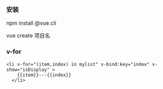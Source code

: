 ### 安装

npm install @vue.cli

vue create 项目名



### v-for

```vue
<li v-for="(item,index) in mylist" v-bind:key="index" v-show="isDisplay" >
    {{item}}---{{index}}
  </li>
```

